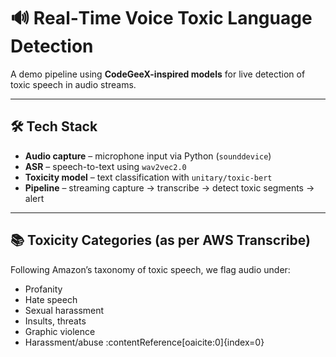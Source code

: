 # 🔊 Real‑Time Voice Toxic Language Detection

A demo pipeline using **CodeGeeX-inspired models** for live detection of toxic speech in audio streams.

---

## 🛠️ Tech Stack

- **Audio capture** – microphone input via Python (`sounddevice`)
- **ASR** – speech-to-text using `wav2vec2.0`
- **Toxicity model** – text classification with `unitary/toxic-bert`
- **Pipeline** – streaming capture → transcribe → detect toxic segments → alert

---

## 📚 Toxicity Categories (as per AWS Transcribe)

Following Amazon’s taxonomy of toxic speech, we flag audio under:
- Profanity
- Hate speech
- Sexual harassment
- Insults, threats
- Graphic violence
- Harassment/abuse :contentReference[oaicite:0]{index=0}


